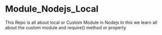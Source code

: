 # Module_Nodejs_Local
This Repo is all about local or Custom Module in Nodejs
In this we learn all about the custom module and require() method or property
